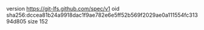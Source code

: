 version https://git-lfs.github.com/spec/v1
oid sha256:dccea81b24a9918dac1f9ae782e6e5ff52b569f2029ae0a111554fc31394d805
size 152

